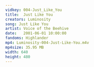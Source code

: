 ```yaml
---
vidkey: 004-Just_Like_You
title:  Just Like You
creators: Luminosity
song: Just Like You
artist: Voice of the Beehive
date:   2001-06-01 10:00:00
fandoms: Highlander
mp4: Luminosity-004-Just-Like-You.m4v
mp4size: 35.95 MB
width: 640
height: 480
---
```



  